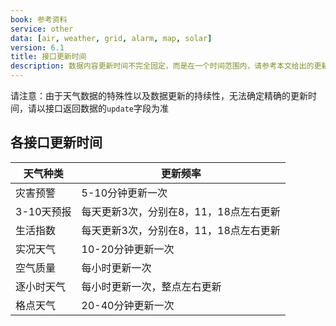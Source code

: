 ```yaml
---
book: 参考资料
service: other
data: [air, weather, grid, alarm, map, solar]
version: 6.1
title: 接口更新时间
description: 数据内容更新时间不完全固定，而是在一个时间范围内，请参考本文给出的更新时间建议值。
---
```


请注意：由于天气数据的特殊性以及数据更新的持续性，无法确定精确的更新时间，请以接口返回数据的```update```字段为准

## 各接口更新时间

|天气种类|更新频率|
|---|---|
|灾害预警|5-10分钟更新一次|
|3-10天预报|每天更新3次，分别在8，11，18点左右更新|
|生活指数|每天更新3次，分别在8，11，18点左右更新|
|实况天气|10-20分钟更新一次|
|空气质量|每小时更新一次|
|逐小时天气|每小时更新一次，整点左右更新| 
|格点天气|20-40分钟更新一次|
